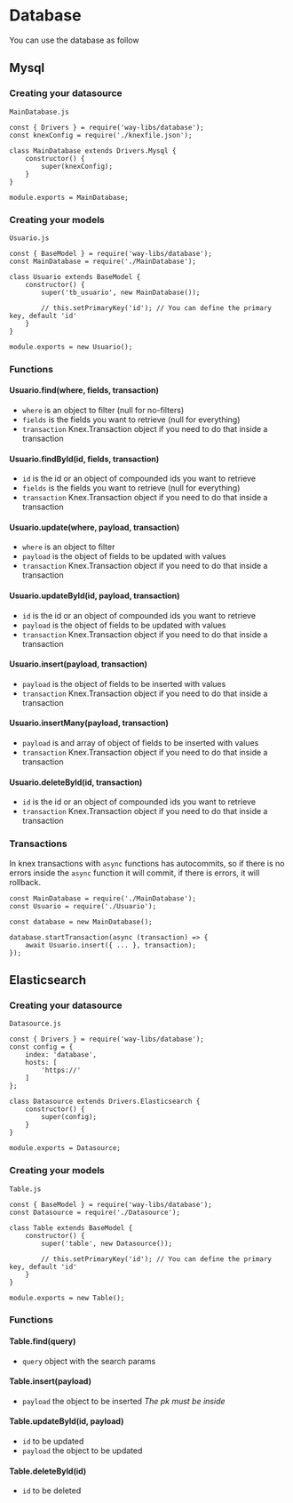 # Database

You can use the database as follow

## Mysql

### Creating your datasource
`MainDatabase.js`
```
const { Drivers } = require('way-libs/database');
const knexConfig = require('./knexfile.json');

class MainDatabase extends Drivers.Mysql {
    constructor() {
        super(knexConfig);
    }
}

module.exports = MainDatabase;
```

### Creating your models
`Usuario.js`
```
const { BaseModel } = require('way-libs/database');
const MainDatabase = require('./MainDatabase');

class Usuario extends BaseModel {
    constructor() {
        super('tb_usuario', new MainDatabase());

        // this.setPrimaryKey('id'); // You can define the primary key, default 'id'
    }
}

module.exports = new Usuario();
```

### Functions

#### Usuario.find(where, fields, transaction)
- `where` is an object to filter (null for no-filters)
- `fields` is the fields you want to retrieve (null for everything)
- `transaction` Knex.Transaction object if you need to do that inside a transaction

#### Usuario.findById(id, fields, transaction)
- `id` is the id or an object of compounded ids you want to retrieve
- `fields` is the fields you want to retrieve (null for everything)
- `transaction` Knex.Transaction object if you need to do that inside a transaction

#### Usuario.update(where, payload, transaction)
- `where` is an object to filter
- `payload` is the object of fields to be updated with values
- `transaction` Knex.Transaction object if you need to do that inside a transaction

#### Usuario.updateById(id, payload, transaction)
- `id` is the id or an object of compounded ids you want to retrieve
- `payload` is the object of fields to be updated with values
- `transaction` Knex.Transaction object if you need to do that inside a transaction

#### Usuario.insert(payload, transaction)
- `payload` is the object of fields to be inserted with values
- `transaction` Knex.Transaction object if you need to do that inside a transaction

#### Usuario.insertMany(payload, transaction)
- `payload` is and array of object of fields to be inserted with values
- `transaction` Knex.Transaction object if you need to do that inside a transaction

#### Usuario.deleteById(id, transaction)
- `id` is the id or an object of compounded ids you want to retrieve
- `transaction` Knex.Transaction object if you need to do that inside a transaction


### Transactions

In knex transactions with `async` functions has autocommits, so if there is no errors inside the `async` function it will commit, if there is errors, it will rollback.

```
const MainDatabase = require('./MainDatabase');
const Usuario = require('./Usuario');

const database = new MainDatabase();

database.startTransaction(async (transaction) => {
    await Usuario.insert({ ... }, transaction);
});
```

## Elasticsearch

### Creating your datasource
`Datasource.js`
```
const { Drivers } = require('way-libs/database');
const config = {
    index: 'database',
    hosts: [
        'https://'
    ]
};

class Datasource extends Drivers.Elasticsearch {
    constructor() {
        super(config);
    }
}

module.exports = Datasource;
```

### Creating your models
`Table.js`
```
const { BaseModel } = require('way-libs/database');
const Datasource = require('./Datasource');

class Table extends BaseModel {
    constructor() {
        super('table', new Datasource());

        // this.setPrimaryKey('id'); // You can define the primary key, default 'id'
    }
}

module.exports = new Table();
```

### Functions

#### Table.find(query)
- `query` object with the search params

#### Table.insert(payload)
- `payload` the object to be inserted *The pk must be inside*

#### Table.updateById(id, payload)
- `id` to be updated
- `payload` the object to be updated

#### Table.deleteById(id)
- `id` to be deleted